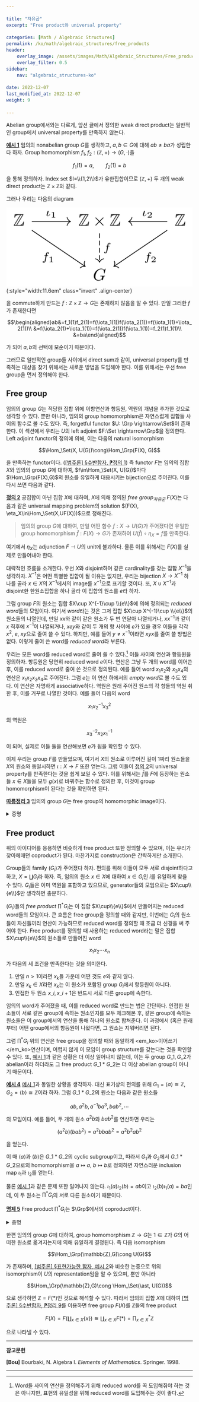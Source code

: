 ```yaml
---

title: "자유곱"
excerpt: "Free product와 universal property"

categories: [Math / Algebraic Structures]
permalink: /ko/math/algebraic_structures/free_products
header:
    overlay_image: /assets/images/Math/Algebraic_Structures/Free_products.png
    overlay_filter: 0.5
sidebar: 
    nav: "algebraic_structures-ko"

date: 2022-12-07
last_modified_at: 2022-12-07
weight: 9

---
```


Abelian group에서와는 다르게, 앞선 글에서 정의한 weak direct product는 일반적인 group에서 universal property를 만족하지 않는다.

<div class="example" markdown="1">

<ins id="ex1">**예시 1**</ins> 임의의 nonabelian group $G$를 생각하고, $a,b\in G$에 대해 $ab\neq ba$가 성립한다 하자. Group homomorphism $f_1, f_2: (\mathbb{Z},+)\rightarrow (G,\cdot)$을

$$f_1(1)=a, \qquad f_2(1)=b$$

을 통해 정의하자. Index set $I=\\{1,2\\}$가 유한집합이므로 $(\mathbb{Z},+)$ 두 개의 weak direct product는 $\mathbb{Z}\times\mathbb{Z}$와 같다. 

그러나 우리는 다음의 diagram

![counterexample](/assets/images/Math/Algebraic_Structures/Free_products-1.png){:style="width:11.6em" class="invert" .align-center}

을 commute하게 만드는 $f:\mathbb{Z}\times\mathbb{Z}\rightarrow G$는 존재하지 않음을 알 수 있다. 만일 그러한 $f$가 존재한다면 

$$\begin{aligned}ab&=f_1(1)f_2(1)=f(\iota_1(1))f(\iota_2(1))=f(\iota_1(1)+\iota_2(1))\\
&=f(\iota_2(1)+\iota_1(1))=f(\iota_2(1))f(\iota_1(1))=f_2(1)f_1(1)\\
&=ba\end{aligned}$$

가 되어 $a,b$의 선택에 모순이기 때문이다.

</div>

그러므로 일반적인 group들 사이에서 direct sum과 같이, universal property를 만족하는 대상을 찾기 위해서는 새로운 방법을 도입해야 한다. 이를 위해서는 우선 free group을 먼저 정의해야 한다. 

## Free group

임의의 group $G$는 적당한 집합 위에 이항연산과 항등원, 역원의 개념을 추가한 것으로 생각할 수 있다. 뿐만 아니라, 임의의 group homomorphism은 자연스럽게 집합들 사이의 함수로 볼 수도 있다. 즉, forgetful functor $U: \Grp \rightarrow\Set$이 존재한다. 이 섹션에서 우리는 $U$의 left adjoint $F:\Set \rightarrow\Grp$을 정의한다. Left adjoint functor의 정의에 의해, 이는 다음의 natural isomorphism

$$\Hom_\Set(X, U(G))\cong\Hom_\Grp(F(X), G)$$

을 만족하는 functor이다. ([\[범주론\] §수반함자, ⁋정의 1](/ko/math/category_theory/adjoints#def1)) 즉 functor $F$는 임의의 집합 $X$와 임의의 group $G$에 대하여, $f\in\Hom_\Set(X, U(G))$마다 $\Hom_\Grp(F(X),G)$의 원소를 유일하게 대응시키는 bijection으로 주어진다. 이를 다시 쓰면 다음과 같다.

<div class="definition" markdown="1">

<ins id="def2">**정의 2**</ins> 공집합이 아닌 집합 $X$에 대하여, $X$에 의해 정의된 *free group<sub>자유군</sub>* $F(X)$는 다음과 같은 universal mapping problem의 solution $(F(X), \eta_X\in\Hom_\Set(X,UF(X)))$으로 정해진다.

> 임의의 group $G$에 대하여, 만일 어떤 함수 $f:X\rightarrow U(G)$가 주어졌다면 유일한 group homomorphism $\hat{f}:F(X)\rightarrow G$가 존재하여 $U(\hat{f})\circ\eta_X=f$를 만족한다.

</div>

여기에서 $\eta_X$는 adjunction $F\dashv U$의 unit에 불과하다. 물론 이를 위해서는 $F(X)$를 실제로 만들어내야 한다. 

대략적인 흐름을 소개한다. 우선 $X$와 disjoint하며 같은 cardinality를 갖는 집합 $X^{-1}$을 생각하자. $X^{-1}$은 어떤 특별한 집합이 될 이유는 없지만, 우리는 bijection $X\rightarrow X^{-1}$ 하나를 골라 $x\in X$의 $X^{-1}$에서의 image를 $x^{-1}$으로 표기할 것이다. 또, $X\cup X^{-1}$과 disjoint한 한원소집합을 하나 골라 이 집합의 원소를 $e$라 하자. 

그럼 group $F$의 원소는 집합 $X\cup X^{-1}\cup \\{e\\}$에 의해 정의되는 *reduced word*들의 모임이다. 여기서 *word*라는 것은 그저 집합 $X\cup X^{-1}\cup \\{e\\}$의 원소들의 나열인데, 만일 $xx$와 같이 같은 원소가 두 번 연달아 나열되거나, $xx^{-1}$과 같이 $x$ 직후에 $x^{-1}$이 나열되거나, $xey$와 같이 두 개의 항 사이에 $e$가 있을 경우 이들을 각각 $x^2$, $e$, $xy$으로 줄여 쓸 수 있다. 하지만, 예를 들어 $y\neq x^{-1}$이라면 $xyx$를 줄여 쓸 방법은 없다. 이렇게 줄여 쓴 word를 *reduced word*라 부른다. 

우리는 모든 word를 reduced word로 줄여 쓸 수 있다.[^1] 이들 사이의 연산과 항등원을 정의하자. 항등원은 당연히 reduced word $e$이다. 연산은 그냥 두 개의 word를 이어쓴 후, 이를 reduced word로 줄여 쓴 것으로 정의된다. 예를 들어 word $x_1x_2$와 $x_3x_4$의 연산은 $x_1x_2x_3x_4$로 주어진다. 그럼 $e$는 이 연산 하에서의 *empty word*로 볼 수도 있다. 이 연산은 자명하게 associative하다. 역원은 원래 주어진 원소의 각 항들의 역원 취한 후, 이를 거꾸로 나열한 것이다. 예를 들어 다음의 word

$$x_1x_2^{-1}x_3^2$$

의 역원은

$$x_3^{-2}x_2x_1^{-1}$$

이 되며, 실제로 이들 둘을 연산해보면 $e$가 됨을 확인할 수 있다. 

이제 우리는 group $F$를 만들었으며, 여기서 $X$의 원소로 이루어진 길이 1짜리 원소들을 $X$의 원소와 동일시하면 $\iota:X\rightarrow F$ 또한 얻는다. 그럼 이들이 [정의 2](#def2)의 universal property를 만족한다는 것을 쉽게 보일 수 있다. 이를 위해서는 $\bar{f}$를 $F$에 등장하는 원소들 $x\in X$들을 모두 $g(x)$로 바꿔주는 함수로 정의한 후, 이것이 group homomorphism이 된다는 것을 확인하면 된다.

<div class="proposition" markdown="1">

<ins id="cor3">**따름정리 3**</ins> 임의의 group $G$는 free group의 homomorphic image이다.

</div>
<details class="proof" markdown="1">
<summary>증명</summary>

$G$의 generator들의 모임 $X$를 생각한 후, $X$에 대한 free group $F$를 생각하자. 함수 $X\hookrightarrow G$에 의해 정의되는 $F$에서 $G$로의 group homomorphism이 존재하며, 이 homomorphism의 image는 $G$의 generator들을 모두 포함하므로 surjective하다.

</details>

## Free product

위의 아이디어를 응용하면 비슷하게 free product 또한 정의할 수 있으며, 이는 우리가 찾아헤매던 coproduct가 된다. 마찬가지로 construction은 간략하게만 소개한다. 

Group들의 family $(G_i)$가 주어졌다 하자. 편의를 위해 이들이 모두 서로 disjoint하다고 하고, $X=\coprod G_i$라 하자. 즉, 임의의 원소 $x\in X$에 대하여 $x\in G_i$인 $i$를 유일하게 찾을 수 있다. $G_i$들은 이미 역원을 포함하고 있으므로, generator들의 모임으로는 $X\cup\\{e\\}$만 생각하면 충분하다. 

$(G_i)$들의 *free product* $\prod^\ast  G_i$는 이 집합 $X\cup\\{e\\}$에서 만들어지는 reduced word들의 모임이다. 큰 흐름은 free group을 정의할 때와 같지만, 이번에는 $G_i$의 원소들이 자신들끼리 연산이 가능하므로 reduced word를 정의할 때 조금 더 신경을 써 주어야 한다. Free product를 정의할 때 사용하는 reduced word라는 말은 집합 $X\cup\\{e\\}$의 원소들로 만들어진 word

$$x_1x_2\cdots x_n$$

가 다음의 세 조건을 만족한다는 것을 의미한다.

1. 만일 $n>1$이라면 $x_k$들 가운데 어떤 것도 $e$와 같지 않다. 
2. 만일 $x_k\in X$라면 $x_k$는 이 원소가 포함된 group $G_i$에서 항등원이 아니다. 
3. 인접한 두 원소 $x\_i, x\_{i+1}$은 반드시 서로 다른 group에 속한다.

임의의 word가 주어졌을 때, 이를 reduced word로 만드는 법은 간단하다. 인접한 원소들이 서로 같은 group에 속하는 원소인지를 모두 체크해본 후, 같은 group에 속하는 원소들은 이 group에서의 연산을 통해 하나의 원소로 합쳐준다. 이 과정에서 (혹은 원래부터) 어떤 group에서의 항등원이 나왔다면, 그 원소는 지워버리면 된다. 

그럼 $\prod^\ast G_i$ 위의 연산은 free group을 정의할 때와 동일하게 <em_ko>이어쓰기</em_ko>연산이며, 어렵지 않게 이 모임이 group structure를 갖는다는 것을 확인할 수 있다. 또, [예시 1](#ex1)과 같은 상황은 더 이상 일어나지 않는데, 이는 두 group $G\_1,G\_2$가 abelian이라 하더라도 그 free product $G\_1\ast G\_2$는 더 이상 abelian group이 아니기 때문이다.

<div class="example" markdown="1">

<ins id="ex4">**예시 4**</ins> [예시 1](#ex1)과 동일한 상황을 생각하자. 대신 표기상의 편의를 위해 $G_1=\langle a\rangle\cong\mathbb{Z}$, $G_2=\langle b\rangle\cong\mathbb{Z}$이라 하자. 그럼 $G\_1\ast G\_2$의 원소는 다음과 같은 원소들

$$ab, a^2b, a^{-1}ba^3, bab^2, \cdots$$

의 모임이다. 예를 들어, 두 개의 원소 $a^2b$와 $bab^2$를 연산하면 우리는

$$(a^2b)(bab^2)=a^2bbab^2=a^2b^2ab^2$$

을 얻는다. 

이 때 $\langle a\rangle$과 $\langle b\rangle$은 $G\_1\ast G\_2$의 cyclic subgroup이고, 따라서 $G_1$과 $G_2$에서 $G\_1\ast G\_2$으로의 homomorphism을 $a\mapsto a$, $b\mapsto b$로 정의하면 자연스러운 inclusion map $\iota_1$과 $\iota_2$를 얻는다. 

물론 [예시 1](#ex1)과 같은 문제 또한 일어나지 않는다. $\iota_1(a)\iota_2(b)=ab$이고 $\iota_2(b)\iota_1(a)=ba$인데, 이 두 원소는 $\prod^\ast G_i$의 서로 다른 원소이기 때문이다.

</div>

<div class="proposition" markdown="1">

<ins id="prop5">**명제 5**</ins> Free product $\prod^\ast G_i$는 $\Grp$에서의 coproduct이다.

</div>
<details class="proof" markdown="1">
<summary>증명</summary>

임의의 group $H$와 group homomorphism들 $f_i:G_i\rightarrow H$가 주어졌다 하자. 그럼 $X=\coprod U(G_i)$의 universal property에 의하여, inclusion map $\iota_i:U(G_i)\rightarrow X$들에 대해 $U(f_i)=f\circ \iota_i$를 만족하는 유일한 함수 $f:X\rightarrow U(H)$가 존재한다. 이제 free product의 universal property ([정의 2](#def2))로부터 group homomorphism $\hat{f}:F(X)\rightarrow H$를 얻으며, 이 때 $f_i$들이 group homomorphism이었다는 사실을 사용하면 $f$가 위의 reduction 과정을 통해 factor하며, 따라서 $\prod^\ast G_i\rightarrow H$를 정의한다는 것을 안다.

</details>

한편 임의의 group $G$에 대하여, group homomorphism $\mathbb{Z}\rightarrow G$는 $1\in \mathbb{Z}$가 $G$의 어떠한 원소로 옮겨지는지에 의해 유일하게 결정된다. 즉 다음 isomorphism

$$\Hom_\Grp(\mathbb{Z},G)\cong U(G)$$

가 존재하며, [\[범주론\] §표현가능한 함자, 예시 2](/ko/math/category_theory/representable_functors#ex2)와 비슷한 논증으로 위의 isomorphism이 $U$의 representation임을 알 수 있으며, 뿐만 아니라

$$\Hom_\Grp(\mathbb{Z},G)\cong \Hom_\Set(\ast, U(G))$$

으로 생각하면 $\mathbb{Z}=F(\ast)$인 것으로 해석할 수 있다. 따라서 임의의 집합 $X$에 대하여 [\[범주론\] §수반함자, ⁋정리 9](/ko/math/category_theory/adjoints#thm9)를 이용하면 free group $F(X)$를 $\mathbb{Z}$들의 free product

$$F(X)=F\left(\coprod_{x\in X} \{x\}\right)\cong \coprod_{x\in X} F(\ast)={\prod_{x\in X}}^\ast \mathbb{Z}$$

으로 나타낼 수 있다. 

---

**참고문헌**

**[Bou]** Bourbaki, N. Algebra I. *Elements of Mathematics*. Springer. 1998.  

---

[^1]: Word들 사이의 연산을 정의해주기 위해 reduced word를 꼭 도입해줘야 하는 것은 아니지만, 표현의 유일성을 위해 reduced word를 도입해주는 것이 좋다. 